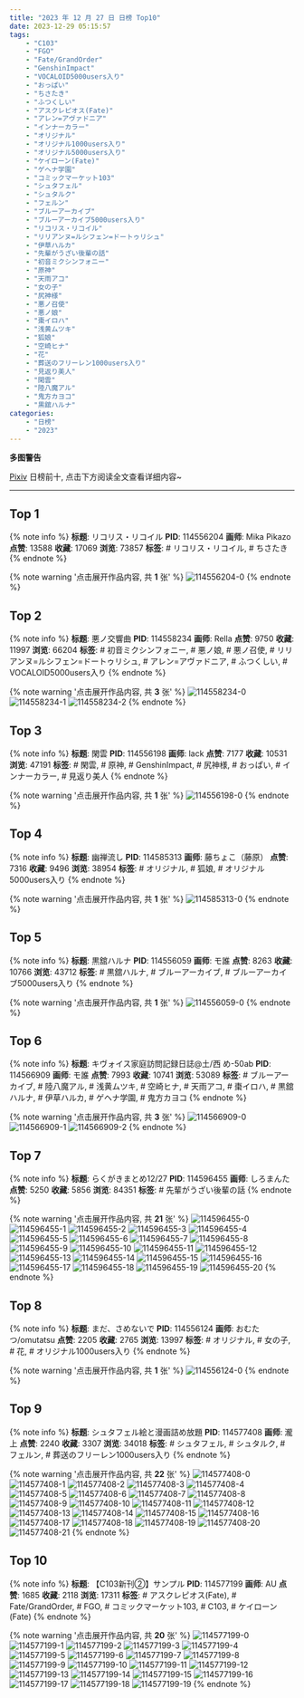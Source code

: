 ```yaml
---
title: "2023 年 12 月 27 日 日榜 Top10"
date: 2023-12-29 05:15:57
tags:
    - "C103"
    - "FGO"
    - "Fate/GrandOrder"
    - "GenshinImpact"
    - "VOCALOID5000users入り"
    - "おっぱい"
    - "ちさたき"
    - "ふつくしい"
    - "アスクレピオス(Fate)"
    - "アレン=アヴァドニア"
    - "インナーカラー"
    - "オリジナル"
    - "オリジナル1000users入り"
    - "オリジナル5000users入り"
    - "ケイローン(Fate)"
    - "ゲヘナ学園"
    - "コミックマーケット103"
    - "シュタフェル"
    - "シュタルク"
    - "フェルン"
    - "ブルーアーカイブ"
    - "ブルーアーカイブ5000users入り"
    - "リコリス・リコイル"
    - "リリアンヌ=ルシフェン=ドートゥリシュ"
    - "伊草ハルカ"
    - "先輩がうざい後輩の話"
    - "初音ミクシンフォニー"
    - "原神"
    - "天雨アコ"
    - "女の子"
    - "尻神様"
    - "悪ノ召使"
    - "悪ノ娘"
    - "棗イロハ"
    - "浅黄ムツキ"
    - "狐娘"
    - "空崎ヒナ"
    - "花"
    - "葬送のフリーレン1000users入り"
    - "見返り美人"
    - "閑雲"
    - "陸八魔アル"
    - "鬼方カヨコ"
    - "黒舘ハルナ"
categories:
    - "日榜"
    - "2023"
---
```


<i class="fa fa-triangle-exclamation"></i>**多图警告**<i class="fa fa-triangle-exclamation"></i>

[Pixiv](https://www.pixiv.net/) 日榜前十, 点击下方阅读全文查看详细内容~

<!-- more -->

---

## Top 1

{% note info %}
**标题**: リコリス・リコイル
**PID**: 114556204 **画师**: Mika Pikazo
**点赞**: 13588 **收藏**: 17069 **浏览**: 73857
**标签**: # リコリス・リコイル, # ちさたき
{% endnote %}

{% note warning '点击展开作品内容, 共 **1** 张' %}
![114556204-0](https://i.pixiv.re/img-original/img/2023/12/26/00/00/50/114556204_p0.png)
{% endnote %}

## Top 2

{% note info %}
**标题**: 悪ノ交響曲
**PID**: 114558234 **画师**: Rella
**点赞**: 9750 **收藏**: 11997 **浏览**: 66204
**标签**: # 初音ミクシンフォニー, # 悪ノ娘, # 悪ノ召使, # リリアンヌ=ルシフェン=ドートゥリシュ, # アレン=アヴァドニア, # ふつくしい, # VOCALOID5000users入り
{% endnote %}

{% note warning '点击展开作品内容, 共 **3** 张' %}
![114558234-0](https://i.pixiv.re/img-original/img/2023/12/26/01/14/44/114558234_p0.jpg)
![114558234-1](https://i.pixiv.re/img-original/img/2023/12/26/01/14/44/114558234_p1.jpg)
![114558234-2](https://i.pixiv.re/img-original/img/2023/12/26/01/14/44/114558234_p2.jpg)
{% endnote %}

## Top 3

{% note info %}
**标题**: 閑雲
**PID**: 114556198 **画师**: lack
**点赞**: 7177 **收藏**: 10531 **浏览**: 47191
**标签**: # 閑雲, # 原神, # GenshinImpact, # 尻神様, # おっぱい, # インナーカラー, # 見返り美人
{% endnote %}

{% note warning '点击展开作品内容, 共 **1** 张' %}
![114556198-0](https://i.pixiv.re/img-original/img/2023/12/26/00/00/47/114556198_p0.png)
{% endnote %}

## Top 4

{% note info %}
**标题**: 幽禅流し
**PID**: 114585313 **画师**: 藤ちょこ（藤原）
**点赞**: 7316 **收藏**: 9496 **浏览**: 38954
**标签**: # オリジナル, # 狐娘, # オリジナル5000users入り
{% endnote %}

{% note warning '点击展开作品内容, 共 **1** 张' %}
![114585313-0](https://i.pixiv.re/img-original/img/2023/12/27/00/00/31/114585313_p0.png)
{% endnote %}

## Top 5

{% note info %}
**标题**: 黒舘ハルナ
**PID**: 114556059 **画师**: モ誰
**点赞**: 8263 **收藏**: 10766 **浏览**: 43712
**标签**: # 黒舘ハルナ, # ブルーアーカイブ, # ブルーアーカイブ5000users入り
{% endnote %}

{% note warning '点击展开作品内容, 共 **1** 张' %}
![114556059-0](https://i.pixiv.re/img-original/img/2023/12/26/00/00/00/114556059_p0.jpg)
{% endnote %}

## Top 6

{% note info %}
**标题**: キヴォイス家庭訪問記録日誌@土/西 め-50ab
**PID**: 114566909 **画师**: モ誰
**点赞**: 7993 **收藏**: 10741 **浏览**: 53089
**标签**: # ブルーアーカイブ, # 陸八魔アル, # 浅黄ムツキ, # 空崎ヒナ, # 天雨アコ, # 棗イロハ, # 黒舘ハルナ, # 伊草ハルカ, # ゲヘナ学園, # 鬼方カヨコ
{% endnote %}

{% note warning '点击展开作品内容, 共 **3** 张' %}
![114566909-0](https://i.pixiv.re/img-original/img/2023/12/27/17/16/16/114566909_p0.jpg)
![114566909-1](https://i.pixiv.re/img-original/img/2023/12/27/17/16/16/114566909_p1.jpg)
![114566909-2](https://i.pixiv.re/img-original/img/2023/12/27/17/16/16/114566909_p2.jpg)
{% endnote %}

## Top 7

{% note info %}
**标题**: らくがきまとめ12/27
**PID**: 114596455 **画师**: しろまんた
**点赞**: 5250 **收藏**: 5856 **浏览**: 84351
**标签**: # 先輩がうざい後輩の話
{% endnote %}

{% note warning '点击展开作品内容, 共 **21** 张' %}
![114596455-0](https://i.pixiv.re/img-original/img/2023/12/27/12/14/28/114596455_p0.jpg)
![114596455-1](https://i.pixiv.re/img-original/img/2023/12/27/12/14/28/114596455_p1.jpg)
![114596455-2](https://i.pixiv.re/img-original/img/2023/12/27/12/14/28/114596455_p2.jpg)
![114596455-3](https://i.pixiv.re/img-original/img/2023/12/27/12/14/28/114596455_p3.jpg)
![114596455-4](https://i.pixiv.re/img-original/img/2023/12/27/12/14/28/114596455_p4.jpg)
![114596455-5](https://i.pixiv.re/img-original/img/2023/12/27/12/14/28/114596455_p5.jpg)
![114596455-6](https://i.pixiv.re/img-original/img/2023/12/27/12/14/28/114596455_p6.jpg)
![114596455-7](https://i.pixiv.re/img-original/img/2023/12/27/12/14/28/114596455_p7.jpg)
![114596455-8](https://i.pixiv.re/img-original/img/2023/12/27/12/14/28/114596455_p8.jpg)
![114596455-9](https://i.pixiv.re/img-original/img/2023/12/27/12/14/28/114596455_p9.jpg)
![114596455-10](https://i.pixiv.re/img-original/img/2023/12/27/12/14/28/114596455_p10.jpg)
![114596455-11](https://i.pixiv.re/img-original/img/2023/12/27/12/14/28/114596455_p11.jpg)
![114596455-12](https://i.pixiv.re/img-original/img/2023/12/27/12/14/28/114596455_p12.jpg)
![114596455-13](https://i.pixiv.re/img-original/img/2023/12/27/12/14/28/114596455_p13.jpg)
![114596455-14](https://i.pixiv.re/img-original/img/2023/12/27/12/14/28/114596455_p14.jpg)
![114596455-15](https://i.pixiv.re/img-original/img/2023/12/27/12/14/28/114596455_p15.jpg)
![114596455-16](https://i.pixiv.re/img-original/img/2023/12/27/12/14/28/114596455_p16.jpg)
![114596455-17](https://i.pixiv.re/img-original/img/2023/12/27/12/14/28/114596455_p17.jpg)
![114596455-18](https://i.pixiv.re/img-original/img/2023/12/27/12/14/28/114596455_p18.jpg)
![114596455-19](https://i.pixiv.re/img-original/img/2023/12/27/12/14/28/114596455_p19.jpg)
![114596455-20](https://i.pixiv.re/img-original/img/2023/12/27/12/14/28/114596455_p20.jpg)
{% endnote %}

## Top 8

{% note info %}
**标题**: まだ、さめないで
**PID**: 114556124 **画师**: おむたつ/omutatsu
**点赞**: 2205 **收藏**: 2765 **浏览**: 13997
**标签**: # オリジナル, # 女の子, # 花, # オリジナル1000users入り
{% endnote %}

{% note warning '点击展开作品内容, 共 **1** 张' %}
![114556124-0](https://i.pixiv.re/img-original/img/2023/12/26/00/00/17/114556124_p0.jpg)
{% endnote %}

## Top 9

{% note info %}
**标题**: シュタフェル絵と漫画詰め放題
**PID**: 114577408 **画师**: 瀧上
**点赞**: 2240 **收藏**: 3307 **浏览**: 34018
**标签**: # シュタフェル, # シュタルク, # フェルン, # 葬送のフリーレン1000users入り
{% endnote %}

{% note warning '点击展开作品内容, 共 **22** 张' %}
![114577408-0](https://i.pixiv.re/img-original/img/2023/12/26/19/53/16/114577408_p0.png)
![114577408-1](https://i.pixiv.re/img-original/img/2023/12/26/19/53/16/114577408_p1.png)
![114577408-2](https://i.pixiv.re/img-original/img/2023/12/26/19/53/16/114577408_p2.png)
![114577408-3](https://i.pixiv.re/img-original/img/2023/12/26/19/53/16/114577408_p3.png)
![114577408-4](https://i.pixiv.re/img-original/img/2023/12/26/19/53/16/114577408_p4.png)
![114577408-5](https://i.pixiv.re/img-original/img/2023/12/26/19/53/16/114577408_p5.png)
![114577408-6](https://i.pixiv.re/img-original/img/2023/12/26/19/53/16/114577408_p6.png)
![114577408-7](https://i.pixiv.re/img-original/img/2023/12/26/19/53/16/114577408_p7.png)
![114577408-8](https://i.pixiv.re/img-original/img/2023/12/26/19/53/16/114577408_p8.png)
![114577408-9](https://i.pixiv.re/img-original/img/2023/12/26/19/53/16/114577408_p9.png)
![114577408-10](https://i.pixiv.re/img-original/img/2023/12/26/19/53/16/114577408_p10.png)
![114577408-11](https://i.pixiv.re/img-original/img/2023/12/26/19/53/16/114577408_p11.png)
![114577408-12](https://i.pixiv.re/img-original/img/2023/12/26/19/53/16/114577408_p12.png)
![114577408-13](https://i.pixiv.re/img-original/img/2023/12/26/19/53/16/114577408_p13.png)
![114577408-14](https://i.pixiv.re/img-original/img/2023/12/26/19/53/16/114577408_p14.png)
![114577408-15](https://i.pixiv.re/img-original/img/2023/12/26/19/53/16/114577408_p15.png)
![114577408-16](https://i.pixiv.re/img-original/img/2023/12/26/19/53/16/114577408_p16.png)
![114577408-17](https://i.pixiv.re/img-original/img/2023/12/26/19/53/16/114577408_p17.png)
![114577408-18](https://i.pixiv.re/img-original/img/2023/12/26/19/53/16/114577408_p18.png)
![114577408-19](https://i.pixiv.re/img-original/img/2023/12/26/19/53/16/114577408_p19.png)
![114577408-20](https://i.pixiv.re/img-original/img/2023/12/26/19/53/16/114577408_p20.png)
![114577408-21](https://i.pixiv.re/img-original/img/2023/12/26/19/53/16/114577408_p21.png)
{% endnote %}

## Top 10

{% note info %}
**标题**: 【C103新刊②】サンプル
**PID**: 114577199 **画师**: AU
**点赞**: 1685 **收藏**: 2118 **浏览**: 17311
**标签**: # アスクレピオス(Fate), # Fate/GrandOrder, # FGO, # コミックマーケット103, # C103, # ケイローン(Fate)
{% endnote %}

{% note warning '点击展开作品内容, 共 **20** 张' %}
![114577199-0](https://i.pixiv.re/img-original/img/2023/12/26/19/44/30/114577199_p0.png)
![114577199-1](https://i.pixiv.re/img-original/img/2023/12/26/19/44/30/114577199_p1.png)
![114577199-2](https://i.pixiv.re/img-original/img/2023/12/26/19/44/30/114577199_p2.png)
![114577199-3](https://i.pixiv.re/img-original/img/2023/12/26/19/44/30/114577199_p3.png)
![114577199-4](https://i.pixiv.re/img-original/img/2023/12/26/19/44/30/114577199_p4.png)
![114577199-5](https://i.pixiv.re/img-original/img/2023/12/26/19/44/30/114577199_p5.png)
![114577199-6](https://i.pixiv.re/img-original/img/2023/12/26/19/44/30/114577199_p6.png)
![114577199-7](https://i.pixiv.re/img-original/img/2023/12/26/19/44/30/114577199_p7.png)
![114577199-8](https://i.pixiv.re/img-original/img/2023/12/26/19/44/30/114577199_p8.png)
![114577199-9](https://i.pixiv.re/img-original/img/2023/12/26/19/44/30/114577199_p9.png)
![114577199-10](https://i.pixiv.re/img-original/img/2023/12/26/19/44/30/114577199_p10.png)
![114577199-11](https://i.pixiv.re/img-original/img/2023/12/26/19/44/30/114577199_p11.png)
![114577199-12](https://i.pixiv.re/img-original/img/2023/12/26/19/44/30/114577199_p12.png)
![114577199-13](https://i.pixiv.re/img-original/img/2023/12/26/19/44/30/114577199_p13.png)
![114577199-14](https://i.pixiv.re/img-original/img/2023/12/26/19/44/30/114577199_p14.png)
![114577199-15](https://i.pixiv.re/img-original/img/2023/12/26/19/44/30/114577199_p15.png)
![114577199-16](https://i.pixiv.re/img-original/img/2023/12/26/19/44/30/114577199_p16.png)
![114577199-17](https://i.pixiv.re/img-original/img/2023/12/26/19/44/30/114577199_p17.png)
![114577199-18](https://i.pixiv.re/img-original/img/2023/12/26/19/44/30/114577199_p18.png)
![114577199-19](https://i.pixiv.re/img-original/img/2023/12/26/19/44/30/114577199_p19.png)
{% endnote %}
